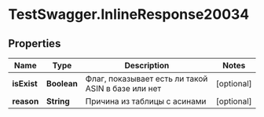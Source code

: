 # TestSwagger.InlineResponse20034

## Properties

Name | Type | Description | Notes
------------ | ------------- | ------------- | -------------
**isExist** | **Boolean** | Флаг, показывает есть ли такой ASIN в базе или нет | [optional] 
**reason** | **String** | Причина из таблицы с асинами | [optional] 


